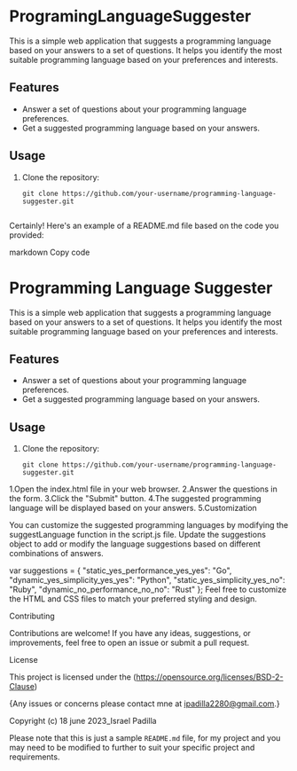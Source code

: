 # ProgramingLanguageSuggester

This is a simple web application that suggests a programming language based on your answers to a set of questions. It helps you identify the most suitable programming language based on your preferences and interests.

## Features

- Answer a set of questions about your programming language preferences.
- Get a suggested programming language based on your answers.

## Usage

1. Clone the repository:

   ```shell
   git clone https://github.com/your-username/programming-language-suggester.git

   
Certainly! Here's an example of a README.md file based on the code you provided:

markdown
Copy code
# Programming Language Suggester

This is a simple web application that suggests a programming language based on your answers to a set of questions. It helps you identify the most suitable programming language based on your preferences and interests.

## Features

- Answer a set of questions about your programming language preferences.
- Get a suggested programming language based on your answers.

## Usage

1. Clone the repository:

   ```shell
   git clone https://github.com/your-username/programming-language-suggester.git
1.Open the index.html file in your web browser.
2.Answer the questions in the form.
3.Click the "Submit" button.
4.The suggested programming language will be displayed based on your answers.
5.Customization

You can customize the suggested programming languages by modifying the suggestLanguage function in the script.js file. Update the suggestions object to add or modify the language suggestions based on different combinations of answers.

var suggestions = {
  "static_yes_performance_yes_yes": "Go",
  "dynamic_yes_simplicity_yes_yes": "Python",
  "static_yes_simplicity_yes_no": "Ruby",
  "dynamic_no_performance_no_no": "Rust"
};
Feel free to customize the HTML and CSS files to match your preferred styling and design.

Contributing

Contributions are welcome! If you have any ideas, suggestions, or improvements, feel free to open an issue or submit a pull request.

License

This project is licensed under the (https://opensource.org/licenses/BSD-2-Clause) 

{Any issues or concerns please contact mne at ipadilla2280@gmail.com.}

Copyright (c) 18 june 2023_Israel Padilla


Please note that this is just a sample `README.md` file, for my project and you may need to be modified to further to suit your specific project and requirements.

